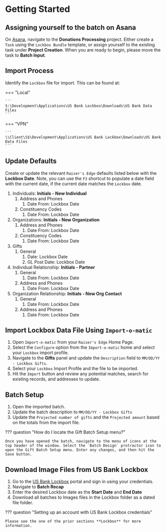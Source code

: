 # Getting Started

## Assigning yourself to the batch on Asana

On [Asana], navigate to the **Donations Processing** project. Either create a `Task` using the `Lockbox Bundle` template, or assign yourself to the existing task under **Project Creation**. When you are ready to begin, please move the task to **Batch Input**.

[Asana]: https://app.asana.com/0/1202332953464341/1205116146297951

## Import Process

Identify the `Lockbox` file for import. This can be found at:

=== "Local"

    ```
    S:\Development\Applications\US Bank Lockbox\Downloads\US Bank Data Files
    ```

=== "VPN"

    ```
    \\Client\S$\Development\Applications\US Bank Lockbox\Downloads\US Bank Data Files
    ```

## Update Defaults

Create or update the relevant `Raiser's Edge` defaults listed below with the **Lockbox Date**. Note, you can use the `F3` shortcut to populate a date field with the current date, if the current date matches the `Lockbox` date.

1. Individuals: **Initials - New Individual**
    1. Address and Phones
        1. Date From: Lockbox Date
    2. Constituency Codes
        1. Date From: Lockbox Date
2. Organizations: **Initials - New Organization**
    1. Address and Phones
        1. Date From: Lockbox Date
    2. Constituency Codes
        1. Date From: Lockbox Date
3. Gifts
    1. General
        1. Date: Lockbox Date
        2. GL Post Date: Lockbox Date
4. Individual Relationship: **Initials - Partner**
    1. General
        1. Date From: Lockbox Date
    2. Address and Phones
        1. Date From: Lockbox Date
5. Organization Relationship: **Initials - New Org Contact**
    1. General
        1. Date From: Lockbox Date
    2. Address and Phones
        1. Date From: Lockbox Date

## Import Lockbox Data File Using `Import-o-matic`

1. Open `Import-o-matic` from your `Raiser's Edge` Home Page.
2. Select the `Configure` option from the `Import-o-matic` home and select your `Lockbox` import profile.
3. Navigate to the **Gifts** panel and update the `Description` field to `MM/DD/YY - Lockbox Gifts`.
4. Select your `Lockbox` Import Profile and the file to be imported.
5. Hit the `Import` button and review any potential matches, search for existing records, and addresses to update.

## Batch Setup

1. Open the imported batch.
2. Update the batch description to `MM/DD/YY - Lockbox Gifts`
3. Update the `Projected number of gifts` and the `Projected amount` based on the totals from the import file.

??? question "How do I locate the Gift Batch Setup menu?"

    Once you have opened the batch, navigate to the menu of icons at the top header of the window. Select the `Batch Design` protractor icon to open the Gift Batch Setup menu. Enter any changes, and then hit the Save button.

## Download Image Files from US Bank Lockbox

1. Go to the [US Bank Lockbox] portal and sign in using your credentials.
2. Navigate to **Batch Recap**
3. Enter the desired Lockbox date as the **Start Date** and **End Date**
4. Download all batches to Images files in the Lockbox folder as a dated file folder.

??? question "Setting up an account with US Bank Lockbox credentials"

    Please see the one of the prior sections **Lockbox** for more information.

[US Bank Lockbox]: https://singlepoint.usbank.com/cs70_banking/logon/sbuser
